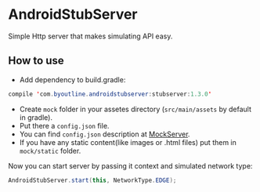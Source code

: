 AndroidStubServer
=================

Simple Http server that makes simulating API easy.

How to use
----------

* Add dependency to build.gradle:
```java
compile 'com.byoutline.androidstubserver:stubserver:1.3.0'
```
* Create ```mock``` folder in your assetes directory (```src/main/assets``` by default in gradle). 
* Put there a ```config.json``` file.
* You can find ```config.json``` description  at <a href="https://github.com/byoutline/MockServer">MockServer</a>.
* If you have any static content(like images or .html files) put them in ```mock/static``` folder.

Now you can start server by passing it context and simulated network type:
```java
AndroidStubServer.start(this, NetworkType.EDGE);
```
